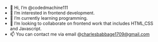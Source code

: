 - 👋 Hi, I’m @codedmachine111
- 👀 I’m interested in frontend development.
- 🌱 I’m currently learning  programming.
- 💞️ I’m looking to collaborate on frontend work that includes HTML,CSS and Javascript.
- 📫 You can contact me via email @charlesbabbage1709@gmail.com


